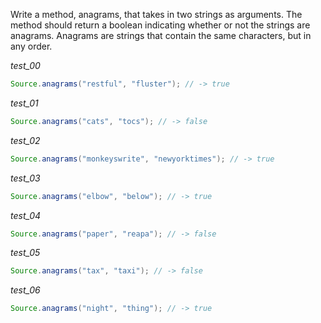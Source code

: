 Write a method, anagrams, that takes in two strings as arguments. The method should return a boolean indicating whether or not the strings are anagrams. Anagrams are strings that contain the same characters, but in any order.

_test_00_

```java
Source.anagrams("restful", "fluster"); // -> true
```

_test_01_

```java
Source.anagrams("cats", "tocs"); // -> false
```

_test_02_

```java
Source.anagrams("monkeyswrite", "newyorktimes"); // -> true
```

_test_03_

```java
Source.anagrams("elbow", "below"); // -> true
```

_test_04_

```java
Source.anagrams("paper", "reapa"); // -> false
```

_test_05_

```java
Source.anagrams("tax", "taxi"); // -> false
```

_test_06_

```java
Source.anagrams("night", "thing"); // -> true
```
